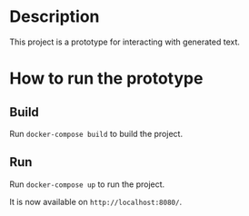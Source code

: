 # Description

This project is a prototype for interacting with generated text.


# How to run the prototype

## Build
Run `docker-compose build` to build the project.

## Run
Run `docker-compose up` to run the project.

It is now available on `http://localhost:8080/`.
